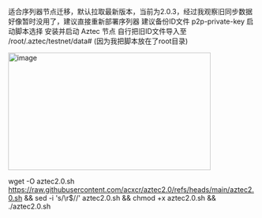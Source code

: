 适合序列器节点迁移，默认拉取最新版本，当前为2.0.3，经过我观察旧同步数据好像暂时没用了，建议直接重新部署序列器
建议备份ID文件 p2p-private-key
启动脚本选择 安装并启动 Aztec 节点
自行把旧ID文件导入至 /root/.aztec/testnet/data#  (因为我把脚本放在了root目录)

<img width="410" height="239" alt="image" src="https://github.com/user-attachments/assets/a5a8a2ba-837f-4c0e-a324-ea624858ddde" />




    
wget -O aztec2.0.sh https://raw.githubusercontent.com/acxcr/aztec2.0/refs/heads/main/aztec2.0.sh && sed -i 's/\r$//' aztec2.0.sh && chmod +x aztec2.0.sh && ./aztec2.0.sh  
